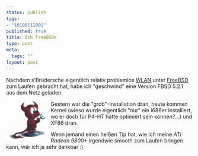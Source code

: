 ```yaml
--- 
status: publish
tags: 
- "10100111001"
published: true
title: Ich FreeBSDe
type: post
meta: 
  tags: ""
layout: post
---
```

Nachdem s'Brüdersche eigentlich relativ problemlos <a href="http://blog.jeanpierre.de/archives/2004/05/das_wlan_laeuft.html" title="http://blog.jeanpierre.de/archives/2004/05/das_wlan_laeuft.html" onmouseover="window.status='http://blog.jeanpierre.de/archives/2004/05/das_wlan_laeuft.html';return true;" onmouseout="window.status='';return true;">WLAN</a> unter <a href="http://www.de.freebsd.org" title="http://www.de.freebsd.org" onmouseover="window.status='http://www.de.freebsd.org';return true;" onmouseout="window.status='';return true;">FreeBSD</a> zum Laufen gebracht hat, habe ich "geschwind" eine Version FBSD 5.2.1 aus dem Netz geladen.

<img border="0" hspace="5" align="left" src="/media/wp/beastie.serendipityThumb.gif" alt=""  />Gestern war die "grob"-Installation dran, heute kommen Kernel (wieso wurde eigentlich "nur" ein i686er installiert, wo er doch für P4-HT hätte optimiert sein können?...) und XF86 dran.

Wenn jemand einen heißen Tip hat, wie ich meine <em>ATI Radeon 9800+</em> irgendwie smooth zum Laufen bringen kann, wär ich ja sehr dankbar :)
